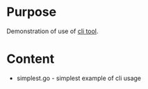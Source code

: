 # Purpose
Demonstration of use of [cli tool](https://github.com/urfave/cli).

# Content
- simplest.go - simplest example of cli usage
